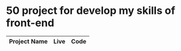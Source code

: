 # 50 project for develop my skills of front-end

| Project Name | Live | Code |
| ------------ | ---- | ---- |
